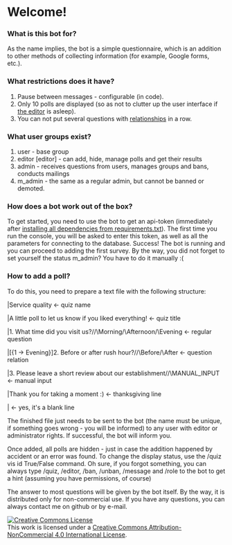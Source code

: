 # Welcome!
### What is this bot for?
As the name implies, the bot is a simple questionnaire, which is an addition to other methods of collecting information (for example, Google forms, etc.).

### What restrictions does it have?
1. Pause between messages - configurable (in code).
2. Only 10 polls are displayed (so as not to clutter up the user interface if [the editor](#what-user-groups-exist) is asleep).
3. You can not put several questions with [relationships](#how-to-add-a-poll) in a row.

### What user groups exist?
1. user - base group
2. editor [editor] - can add, hide, manage polls and get their results
3. admin - receives questions from users, manages groups and bans, conducts mailings
4. m_admin - the same as a regular admin, but cannot be banned or demoted.

### How does a bot work out of the box?
To get started, you need to use the bot to get an api-token (immediately after [installing all dependencies from requirements.txt](https://note.nkmk.me/en/python-pip-install-requirements/)). The first time you run the console, you will be asked to enter this token, as well as all the parameters for connecting to the database. Success! The bot is running and you can proceed to adding the first survey. By the way, you did not forget to set yourself the status m_admin? You have to do it manually :(

### How to add a poll?
To do this, you need to prepare a text file with the following structure:

|Service quality                                                        <- quiz name

|A little poll to let us know if you liked everything!                  <- quiz title

|1. What time did you visit us?//\\Morning/\Afternoon/\Evening          <- regular question

|[{1 -> Evening}]2. Before or after rush hour?//\\Before/\After         <- question relation

|3. Please leave a short review about our establishment//\\MANUAL_INPUT <- manual input

|Thank you for taking a moment :)                                       <- thanksgiving line

|                                                                       <- yes, it's a blank line

The finished file just needs to be sent to the bot (the name must be unique, if something goes wrong - you will be informed) to any user with editor or administrator rights. If successful, the bot will inform you.

Once added, all polls are hidden - just in case the addition happened by accident or an error was found. To change the display status, use the /quiz vis id True/False command. Oh sure, if you forgot something, you can always type /quiz, /editor, /ban, /unban, /message and /role to the bot to get a hint (assuming you have permissions, of course)

The answer to most questions will be given by the bot itself. By the way, it is distributed only for non-commercial use. If you have any questions, you can always contact me on github or by e-mail.

<a rel="license" href="http://creativecommons.org/licenses/by-nc/4.0/"><img alt="Creative Commons License" style="border-width:0" src="https://i.creativecommons.org/l/by-nc/4.0/80x15.png" /></a><br />This work is licensed under a <a rel="license" href="http://creativecommons.org/licenses/by-nc/4.0/">Creative Commons Attribution-NonCommercial 4.0 International License</a>.

